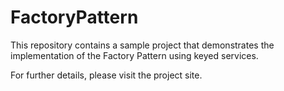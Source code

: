 # FactoryPattern
This repository contains a sample project that demonstrates the implementation of the Factory Pattern using keyed services.

For further details, please visit the project site.
